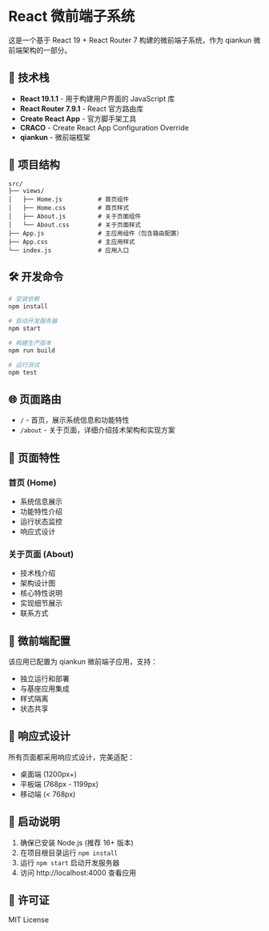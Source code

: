 # React 微前端子系统

这是一个基于 React 19 + React Router 7 构建的微前端子系统，作为 qiankun 微前端架构的一部分。

## 🚀 技术栈

- **React 19.1.1** - 用于构建用户界面的 JavaScript 库
- **React Router 7.9.1** - React 官方路由库
- **Create React App** - 官方脚手架工具
- **CRACO** - Create React App Configuration Override
- **qiankun** - 微前端框架

## 📁 项目结构

```
src/
├── views/
│   ├── Home.js          # 首页组件
│   ├── Home.css         # 首页样式
│   ├── About.js         # 关于页面组件
│   └── About.css        # 关于页面样式
├── App.js               # 主应用组件（包含路由配置）
├── App.css              # 主应用样式
└── index.js             # 应用入口
```

## 🛠️ 开发命令

```bash
# 安装依赖
npm install

# 启动开发服务器
npm start

# 构建生产版本
npm run build

# 运行测试
npm test
```

## 🌐 页面路由

- `/` - 首页，展示系统信息和功能特性
- `/about` - 关于页面，详细介绍技术架构和实现方案

## 🎨 页面特性

### 首页 (Home)
- 系统信息展示
- 功能特性介绍
- 运行状态监控
- 响应式设计

### 关于页面 (About)
- 技术栈介绍
- 架构设计图
- 核心特性说明
- 实现细节展示
- 联系方式

## 🔧 微前端配置

该应用已配置为 qiankun 微前端子应用，支持：

- 独立运行和部署
- 与基座应用集成
- 样式隔离
- 状态共享

## 📱 响应式设计

所有页面都采用响应式设计，完美适配：
- 桌面端 (1200px+)
- 平板端 (768px - 1199px)
- 移动端 (< 768px)

## 🚀 启动说明

1. 确保已安装 Node.js (推荐 16+ 版本)
2. 在项目根目录运行 `npm install`
3. 运行 `npm start` 启动开发服务器
4. 访问 http://localhost:4000 查看应用

## 📄 许可证

MIT License